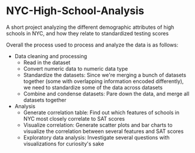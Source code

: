 # NYC-High-School-Analysis
A short project analyzing the different demographic attributes of high schools in NYC, and how they relate to standardized testing scores

Overall the process used to process and analyze the data is as follows:
- Data cleaning and processing
  - Read in the dataset
  - Convert numeric data to numeric data type
  - Standardize the datasets: Since we're merging a bunch of datasets together (some with overlapping information encoded differently), we need to standardize some of the data across datasets
  - Combine and condense datasets: Pare down the data, and merge all datasets together
- Analysis
  - Generate correlation table: Find out which features of schools in NYC most closely correlate to SAT scores
  - Visualize correlation: Generate scatter plots and bar charts to visualize the correlation between several features and SAT scores
  - Exploratory data analysis: Investigate several questions with visualizations for curiosity's sake
